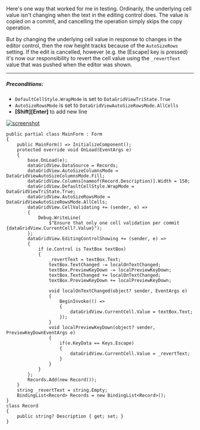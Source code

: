 Here's one way that worked for me in testing. Ordinarily, the underlying cell value isn't changing when the text in the editing control does. The value is copied on a commit, and cancelling the operation simply skips the copy operation.

But by changing the underlying cell value in response to changes in the editor control, then the row height tracks because of the `AutoSizeRows` setting. If the edit is cancelled, however (e.g. the [Escape] key is pressed) it's now our responsibility to revert the cell value using the `_revertText` value that was pushed when the editor was shown.

___

##### Preconditions:

 - `DefaultCellStyle.WrapMode` is set to `DataGridViewTriState.True`
 - `AutoSizeRowsMode` is set to `DataGridViewAutoSizeRowsMode.AllCells`
 - **[Shift][Enter]** to add new line

[![screenshot][1]][1]

```
public partial class MainForm : Form
{
    public MainForm() => InitializeComponent();
    protected override void OnLoad(EventArgs e)
    {
        base.OnLoad(e);
        dataGridView.DataSource = Records;
        dataGridView.AutoSizeColumnsMode = DataGridViewAutoSizeColumnsMode.Fill;
        dataGridView.Columns[nameof(Record.Description)].Width = 150;
        dataGridView.DefaultCellStyle.WrapMode = DataGridViewTriState.True;
        dataGridView.AutoSizeRowsMode = DataGridViewAutoSizeRowsMode.AllCells;
        dataGridView.CellValidating += (sender, e) =>
        {
            Debug.WriteLine(
                $"Ensure that only one cell validation per commit {dataGridView.CurrentCell?.Value}");
        };
        dataGridView.EditingControlShowing += (sender, e) =>
        {
            if (e.Control is TextBox textBox)
            {
                _revertText = textBox.Text;
                textBox.TextChanged -= localOnTextChanged;
                textBox.PreviewKeyDown -= localPreviewKeyDown;
                textBox.TextChanged += localOnTextChanged;
                textBox.PreviewKeyDown += localPreviewKeyDown;

                void localOnTextChanged(object? sender, EventArgs e)
                {
                    BeginInvoke(() =>
                    {
                        dataGridView.CurrentCell.Value = textBox.Text;
                    });
                }
                void localPreviewKeyDown(object? sender, PreviewKeyDownEventArgs e)
                {
                    if(e.KeyData == Keys.Escape)
                    {
                        dataGridView.CurrentCell.Value = _revertText;
                    }
                }
            }
        };
        Records.Add(new Record());
    }
    string _revertText = string.Empty;
    BindingList<Record> Records = new BindingList<Record>();
}
class Record
{
    public string? Description { get; set; }
}
```


  [1]: https://i.sstatic.net/WxBNdeOw.png